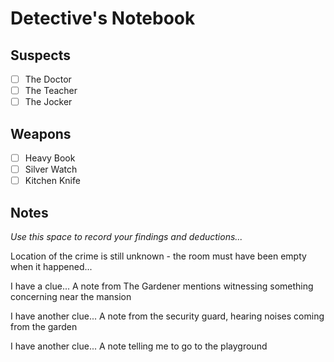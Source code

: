 # Detective's Notebook

## Suspects
- [ ] The Doctor
- [ ] The Teacher
- [ ] The Jocker

## Weapons
- [ ] Heavy Book
- [ ] Silver Watch
- [ ] Kitchen Knife

## Notes
*Use this space to record your findings and deductions...*

Location of the crime is still unknown - the room must have been empty when it happened...

I have a clue...
A note from The Gardener mentions witnessing something concerning near the mansion

I have another clue...
A note from the security guard, hearing noises coming from the garden 

I have another clue...
A note telling me to go to the playground

